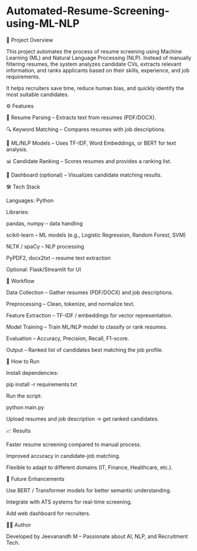 # Automated-Resume-Screening-using-ML-NLP
📌 Project Overview

This project automates the process of resume screening using Machine Learning (ML) and Natural Language Processing (NLP). Instead of manually filtering resumes, the system analyzes candidate CVs, extracts relevant information, and ranks applicants based on their skills, experience, and job requirements.

It helps recruiters save time, reduce human bias, and quickly identify the most suitable candidates.

⚙️ Features

📝 Resume Parsing – Extracts text from resumes (PDF/DOCX).

🔍 Keyword Matching – Compares resumes with job descriptions.

🤖 ML/NLP Models – Uses TF-IDF, Word Embeddings, or BERT for text analysis.

📊 Candidate Ranking – Scores resumes and provides a ranking list.

📂 Dashboard (optional) – Visualizes candidate matching results.

🛠️ Tech Stack

Languages: Python

Libraries:

pandas, numpy – data handling

scikit-learn – ML models (e.g., Logistic Regression, Random Forest, SVM)

NLTK / spaCy – NLP processing

PyPDF2, docx2txt – resume text extraction

Optional: Flask/Streamlit for UI

📑 Workflow

Data Collection – Gather resumes (PDF/DOCX) and job descriptions.

Preprocessing – Clean, tokenize, and normalize text.

Feature Extraction – TF-IDF / embeddings for vector representation.

Model Training – Train ML/NLP model to classify or rank resumes.

Evaluation – Accuracy, Precision, Recall, F1-score.

Output – Ranked list of candidates best matching the job profile.

🚀 How to Run


Install dependencies:

pip install -r requirements.txt


Run the script:

python main.py


Upload resumes and job description → get ranked candidates.

📈 Results

Faster resume screening compared to manual process.

Improved accuracy in candidate-job matching.

Flexible to adapt to different domains (IT, Finance, Healthcare, etc.).

🔮 Future Enhancements

Use BERT / Transformer models for better semantic understanding.

Integrate with ATS systems for real-time screening.

Add web dashboard for recruiters.

👨‍💻 Author

Developed by Jeevanandh M – Passionate about AI, NLP, and Recruitment Tech.
